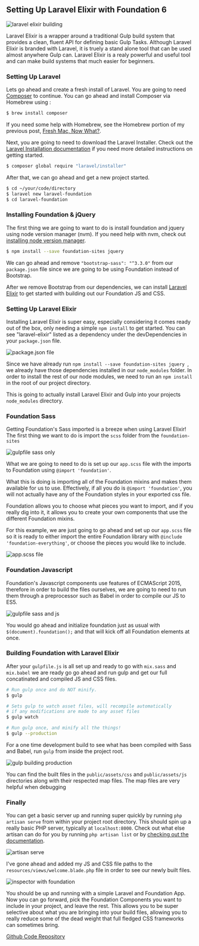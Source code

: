 
## Setting Up Laravel Elixir with Foundation 6

![laravel elixir building](BLOG_IMAGES/2016-05-05/2016-05-05-setting-up-laravel-with-foundation-01.png)

Laravel Elixir is a wrapper around a traditional Gulp build system that provides a clean, fluent API for defining basic Gulp Tasks. Although Laravel Elixir is branded with Laravel, it is truely a stand alone tool that can be used almost anywhere Gulp can. Laravel Elixir is a realy powerful and useful tool and can make build systems that much easier for beginners.

### Setting Up Laravel

Lets go ahead and create a fresh install of Laravel. You are going to need [Composer](https://getcomposer.org/) to continue. You can go ahead and install Composer via Homebrew using :

```bash
$ brew install composer
```

If you need some help with Homebrew, see the Homebrew portion of my previous post, [Fresh Mac, Now What?](http://blog.eventfarm.com/developers/fresh-mac-now-what-brew-install-everything#homebrew).

Next, you are going to need to download the Laravel Installer. Check out the [Laravel Installation documentation](https://laravel.com/docs/5.2) if you need more detailed instructions on getting started.

```bash
$ composer global require "laravel/installer"
```

After that, we can go ahead and get a new project started.

```bash
$ cd ~/your/code/directory
$ laravel new laravel-foundation
$ cd laravel-foundation

```


### Installing Foundation & jQuery

The first thing we are going to want to do is install foundation and jquery using node version manager (nvm). If you need help with nvm, check out [installing node version manager](http://blog.eventfarm.com/developers/fresh-mac-now-what-brew-install-everything#node-version-manager-nvm).

```bash
$ npm install --save foundation-sites jquery
```

We can go ahead and remove `"bootstrap-sass": "^3.3.0"` from our `package.json` file since we are going to be using Foundation instead of Bootstrap.

After we remove Bootstrap from our dependencies, we can install [Laravel Elixir](https://laravel.com/docs/5.2/elixir) to get started with building out our Foundation JS and CSS.

### Setting Up Laravel Elixir

Installing Laravel Elixir is super easy, especially considering it comes ready out of the box, only needing a simple `npm install` to get started. You can see "laravel-elixir" listed as a dependency under the devDependencies in your `package.json` file.

![package.json file](BLOG_IMAGES/2016-05-05/2016-05-05-setting-up-laravel-with-foundation-02.png)

Since we have already run `npm install --save foundation-sites jquery `, we already have those dependencies installed in our `node_modules` folder. In order to install the rest of our node modules, we need to run an `npm install` in the root of our project directory.

This is going to actually install Laravel Elixir and Gulp into your projects `node_modules` directory.

### Foundation Sass

Getting Foundation's Sass imported is a breeze when using Laravel Elixir! The first thing we want to do is import the `scss` folder from the `foundation-sites`

![gulpfile sass only](BLOG_IMAGES/2016-05-05/2016-05-05-setting-up-laravel-with-foundation-03.png)

What we are going to need to do is set up our `app.scss` file with the imports to Foundation using `@import 'foundation'`.

What this is doing is importing all of the Foundation mixins and makes them available for us to use. Effectively, if all you do is `@import 'foundation'`, you will not actually have any of the Foundation styles in your exported css file.

Foundation allows you to choose what pieces you want to import, and if you really dig into it, it allows you to create your own components that use the different Foundation mixins.

For this example, we are just going to go ahead and set up our `app.scss` file so it is ready to either import the entire Foundation library with `@include 'foundation-everything'`, or choose the pieces you would like to include.

![app.scss file](BLOG_IMAGES/2016-05-05/2016-05-05-setting-up-laravel-with-foundation-04.png)

### Foundation Javascript

Foundation's Javascript components use features of ECMAScript 2015, therefore in order to build the files ourselves, we are going to need to run them through a preprocessor such as Babel in order to compile our JS to ES5.

![gulpfile sass and js](BLOG_IMAGES/2016-05-05/2016-05-05-setting-up-laravel-with-foundation-05.png)

You would go ahead and initialize foundation just as usual with `$(document).foundation();` and that will kick off all Foundation elements at once.

### Building Foundation with Laravel Elixir

After your `gulpfile.js` is all set up and ready to go with `mix.sass` and `mix.babel` we are ready go go ahead and run gulp and get our full concatinated and compiled JS and CSS files.

```bash
# Run gulp once and do NOT minify.
$ gulp

# Sets gulp to watch asset files, will recompile automatically
# if any modifications are made to any asset files
$ gulp watch

# Run gulp once, and minify all the things!
$ gulp --production
```

For a one time development build to see what has been compiled with Sass and Babel, run `gulp` from inside the project root.

![gulp building production](BLOG_IMAGES/2016-05-05/2016-05-05-setting-up-laravel-with-foundation-06.png)

You can find the built files in the `public/assets/css` and `public/assets/js` directories along with their respected map files. The map files are very helpful when debugging

### Finally

You can get a basic server up and running super quickly by running `php artisan serve` from within your project root directory. This should spin up a really basic PHP server, typically at `localhost:8000`.  Check out what else artisan can do for you by running `php artisan list` or by [checking out the documentation](https://laravel.com/docs/5.2/artisan).

![artisan serve](BLOG_IMAGES/2016-05-05/2016-05-05-setting-up-laravel-with-foundation-07.png)

I've gone ahead and added my JS and CSS file paths to the `resources/views/welcome.blade.php` file in order to see our newly built files.

![inspector with foundation](BLOG_IMAGES/2016-05-05/2016-05-05-setting-up-laravel-with-foundation-08.png)

You should be up and running with a simple Laravel and Foundation App. Now you can go forward, pick the Foundation Components you want to include in your project, and leave the rest. This allows you to be super selective about what you are bringing into your build files, allowing you to really reduce some of the dead weight that full fledged CSS frameworks can sometimes bring.

[Github Code Repository](https://github.com/jasonraimondi/laravel-5-foundation-6)
